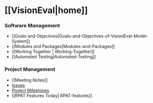 # [[VisionEval|home]]

### Software Management
- [[Goals and Objectives|Goals-and-Objectives-of-VisionEval-Model-System]]
- [[Modules and Packages|Modules-and-Packages]]
- [[Working Together | Working-Together]]
- [[Automated Testing|Automated-Testing]]

### Project Management
 - [[Meeting Notes]]
 - [Issues](https://github.com/gregorbj/VisionEval/issues)
 - [Project Milestones](https://github.com/gregorbj/VisionEval/milestones)
 - [[RPAT Features Today| RPAT-features]]